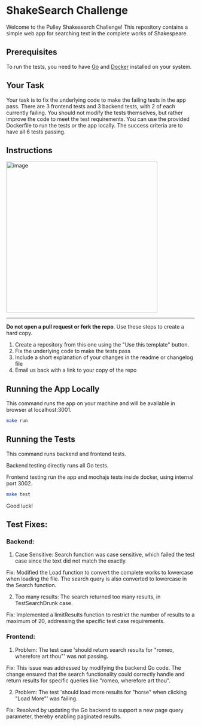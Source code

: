 # ShakeSearch Challenge

Welcome to the Pulley Shakesearch Challenge! This repository contains a simple web app for searching text in the complete works of Shakespeare.

## Prerequisites

To run the tests, you need to have [Go](https://go.dev/doc/install) and [Docker](https://docs.docker.com/engine/install/) installed on your system.

## Your Task

Your task is to fix the underlying code to make the failing tests in the app pass. There are 3 frontend tests and 3 backend tests, with 2 of each currently failing. You should not modify the tests themselves, but rather improve the code to meet the test requirements. You can use the provided Dockerfile to run the tests or the app locally. The success criteria are to have all 6 tests passing.

## Instructions

<img width="404" alt="image" src="https://github.com/ProlificLabs/shakesearch/assets/98766735/9a5b96b5-0e44-42e1-8d6e-b7a9e08df9a1">

---

**Do not open a pull request or fork the repo**. Use these steps to create a hard copy.

1. Create a repository from this one using the "Use this template" button.
2. Fix the underlying code to make the tests pass
3. Include a short explanation of your changes in the readme or changelog file
4. Email us back with a link to your copy of the repo

## Running the App Locally

This command runs the app on your machine and will be available in browser at localhost:3001.

```bash
make run
```

## Running the Tests

This command runs backend and frontend tests.

Backend testing directly runs all Go tests.

Frontend testing run the app and mochajs tests inside docker, using internal port 3002.

```bash
make test
```

Good luck!

## Test Fixes:

### Backend:

1. Case Sensitive: Search function was case sensitive, which failed the test case since the text did not match the exactly.

Fix: Modified the Load function to convert the complete works to lowercase when loading the file. The search query is also converted to lowercase in the Search function.

2. Too many results: The search returned too many results, in TestSearchDrunk case.

Fix: Implemented a limitResults function to restrict the number of results to a maximum of 20, addressing the specific test case requirements.

### Frontend:

1. Problem: The test case 'should return search results for "romeo, wherefore art thou"' was not passing.

Fix: This issue was addressed by modifying the backend Go code. The change ensured that the search functionality could correctly handle and return results for specific queries like "romeo, wherefore art thou".

2. Problem: The test 'should load more results for "horse" when clicking "Load More"' was failing.

Fix: Resolved by updating the Go backend to support a new page query parameter, thereby enabling paginated results.
